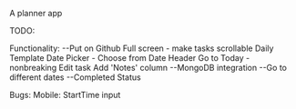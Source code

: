 A planner app

TODO:

Functionality:
  --Put on Github
  Full screen - make tasks scrollable
  Daily Template
  Date Picker - Choose from Date Header
  Go to Today - nonbreaking
  Edit task
  Add 'Notes' column
  --MongoDB integration
  --Go to different dates
  --Completed Status

Bugs:
  Mobile:
    StartTime input

